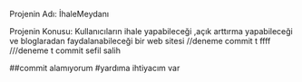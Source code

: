 Projenin Adı: İhaleMeydanı

Projenin Konusu: Kullanıcıların ihale yapabileceği ,açık arttırma yapabileceği ve bloglaradan faydalanabileceği bir web sitesi
//deneme commit
t
ffff
///deneme t commit sefil salih

##commit alamıyorum
#yardıma ihtiyacım var